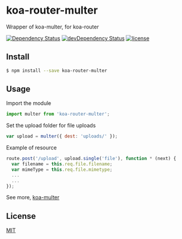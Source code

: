 # koa-router-multer
Wrapper of koa-multer, for koa-router


[![Dependency Status](https://david-dm.org/hirako2000/koa-router-multer.svg)](https://david-dm.org/hirako2000/koa-router-multer)
[![devDependency Status](https://david-dm.org/hirako2000/koa-router-multer/dev-status.svg)](https://david-dm.org/hirako2000/koa-router-multer#info=devDependencies)
[![license](https://img.shields.io/github/license/mashape/apistatus.svg?maxAge=2592000)](https://github.com/hirako2000/koa-router-multer/blob/master/LICENSE)

## Install

```sh
$ npm install --save koa-router-multer
```

## Usage

Import the module
```js
import multer from 'koa-router-multer';
```

Set the upload folder for file uploads
```js
var upload = multer({ dest: 'uploads/' });
```
Example of resource 
```js
route.post('/upload', upload.single('file'), function * (next) {
  var filename = this.req.file.filename;
  var mimeType = this.req.file.mimetype;
  ...
  ...
});
```



See more, [koa-multer](https://github.com/koa-modules/multer)

## License

  [MIT](LICENSE)
